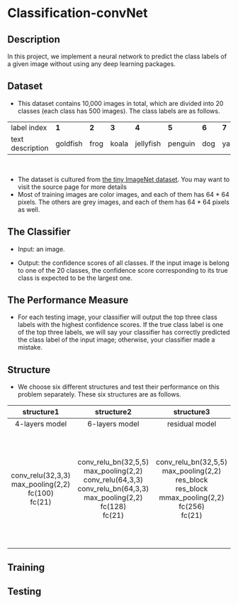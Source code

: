 # Classification-convNet

## Description
In this project, we implement a neural network to predict the class labels of a given image without using any deep learning packages.

## Dataset
-  This dataset contains 10,000 images in total, which are divided into 20 classes (each class has 500 images). The class labels are as follows.

<table id="lectures">
<tr class="r1"><td class="c1">label index  </td><td class="c2"><b>1</b>       </td><td class="c3"><b>2</b>     </td><td class="c4"><b>3</b>    </td><td class="c5"><b>4</b>  </td><td class="c6"><b>5</b></td><td class="c7">  <b>6</b> </td><td class="c8">  <b>7</b></td><td class="c9">  <b>8</b></td><td class="c10">  <b>9</b></td><td class="c11">  <b>10</b></td><td class="c12">  <b>11</b></td><td class="c13">  <b>12</b></td><td class="c14">  <b>13</b></td><td class="c15">  <b>14</b></td><td class="c16">  <b>15</b></td><td class="c17">  <b>16</b></td><td class="c18">  <b>17</b></td><td class="c19">  <b>18</b></td><td class="c20">  <b>19</b></td><td class="c21">  <b>20</b> </td></tr>
<tr class="r2"><td class="c1">text description </td><td class="c2"> goldfish </td><td class="c3"> frog </td><td class="c4"> koala </td><td class="c5"> jellyfish </td><td class="c6"> penguin </td><td class="c7"> dog </td><td class="c8"> yak </td><td class="c9"> house </td><td class="c10"> bucket </td><td class="c11"> instrument </td><td class="c12"> nail </td><td class="c13"> fence </td><td class="c14"> cauliflower </td><td class="c15"> bell peper </td><td class="c16"> mushroom </td><td class="c17"> orange </td><td class="c18"> lemon </td><td class="c19"> banana </td><td class="c20"> coffee     </td><td class="c21">    beach            
</td></tr></table>
<p><br /></p>



- The dataset is cultured from [the tiny ImageNet dataset](https://tiny-imagenet.herokuapp.com/). You may want to visit the source page for more details
- Most of training images are color images, and each of them has 64 * 64 pixels. The others are grey images, and each of them has 64 * 64 pixels as well.

## The Classifier
- Input: an image.

- Output: the confidence scores of all classes. If the input image is belong to one of the 20 classes, the confidence score corresponding to its true class is expected to be the largest one.

## The Performance Measure
- For each testing image, your classifier will output the top three class labels with the highest confidence scores. If the true class label is one of the top three labels, we will say your classifier has correctly predicted the class label of the input image; otherwise, your classifier made a mistake.

## Structure
- We choose six different structures and test their performance on this problem separately. These six structures are as follows. 

| structure1 | structure2 | structure3 | structure4 | structure5 | structure6 |
| :------:   | :------:  | :------:    | :------:   | :------:  | :------:    |
| 4-layers model | 6-layers model | residual model |VGG-like model1 | VGG-like model2 | VGG-like model3 |
| conv_relu(32,3,3)<br>max_pooling(2,2)<br>fc(100)<br>fc(21) |conv_relu_bn(32,5,5)<br>max_pooling(2,2)<br>conv_relu(64,3,3)<br>conv_relu_bn(64,3,3)<br>max_pooling(2,2)<br>fc(128)<br>fc(21) | conv_relu_bn(32,5,5)<br>max_pooling(2,2)<br>res_block<br>res_block<br>mmax_pooling(2,2)<br>fc(256)<br>fc(21) |conv_relu(32,3,3)<br>max_pooling(2,2)<br>conv_relu_bn(64,3,3)<br>max_pooling(2,2)<br>conv_relu(128,3,3)<br>conv_relu_bn(128,3,3)<br>max_pooling(2,2)<br>conv_relu(256,3,3)<br>conv_relu_bn(256,3,3)<br>max_pooling(2,2)<br>fc(256)<br>fc(256)<br>fc(21) |conv_relu(32,3,3)<br>max_pooling(2,2)<br>conv_relu_bn(64,3,3)<br>max_pooling(2,2)<br>conv_relu(128,3,3)<br>conv_relu_bn(128,3,3)<br>max_pooling(2,2)<br>conv_relu(256,3,3)<br>conv_relu_bn(256,3,3)<br>max_pooling(2,2)<br>fc(1024)<br>fc(1024)<br>fc(21) | conv_relu(64,3,3)<br>max_pooling(2,2)<br>conv_relu_bn(128,3,3)<br>max_pooling(2,2)<br>conv_relu(256,3,3)<br>conv_relu_bn(256,3,3)<br>max_pooling(2,2)<br>conv_relu(512,3,3)<br>conv_relu_bn(512,3,3)<br>max_pooling(2,2)<br>fc(1024)<br>fc(1024)<br>fc(21)|

## Training

## Testing
